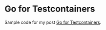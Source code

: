# Go for Testcontainers

Sample code for my post [Go for Testcontainers](https://medium.com/@remast/go-integration-tests-using-testcontainers-8877e4b1c811).
